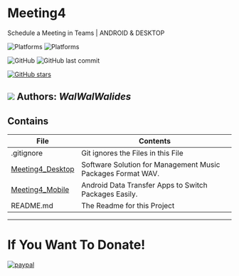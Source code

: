 # Meeting4
Schedule a Meeting in Teams  | ANDROID & DESKTOP

![Platforms](https://img.shields.io/badge/Supported%20platforms-Win32%20and%20Win64-red.svg)
![Platforms](https://img.shields.io/badge/Supported%20platforms-ANDROID-BLUE.svg)

![GitHub](https://img.shields.io/github/license/walwalwalides/Meeting4)
![GitHub last commit](https://img.shields.io/github/last-commit/walwalwalides/Meeting4)

[![GitHub stars](https://img.shields.io/github/stars/walwalwalides/Meeting4)](https://github.com/walwalwalides/Meeting4/stargazers)



![](Meeting4.png)
**Authors:**  *WalWalWalides*
------

## Contains

| File | Contents | 
| --- | --- |
| .gitignore | Git ignores the Files in this File |
|[Meeting4_Desktop](https://github.com/walwalwalides/Meeting4/tree/master/Meeting4_Desktop)| Software Solution for Management Music Packages Format WAV.
|[Meeting4_Mobile](https://github.com/walwalwalides/Meeting4/tree/master/Meeting4_Mobile)| Android Data Transfer Apps to Switch Packages Easily.
| README.md | The Readme for this Project|

------

# If You Want To Donate!

[![paypal](https://www.paypalobjects.com/en_US/i/btn/btn_donateCC_LG.gif)](https://www.paypal.com/cgi-bin/webscr?cmd=_s-xclick&hosted_button_id=Y79F36A9BGLHS&source=url)
